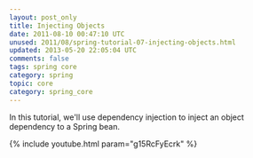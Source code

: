 ```yaml
---           
layout: post_only
title: Injecting Objects
date: 2011-08-10 00:47:10 UTC
unused: 2011/08/spring-tutorial-07-injecting-objects.html
updated: 2013-05-20 22:05:04 UTC
comments: false
tags: spring core
category: spring
topic: core
category: spring_core
---
```


In this tutorial, we'll use dependency injection to inject an object dependency to a Spring bean. 

{% include youtube.html param="g15RcFyEcrk" %}

